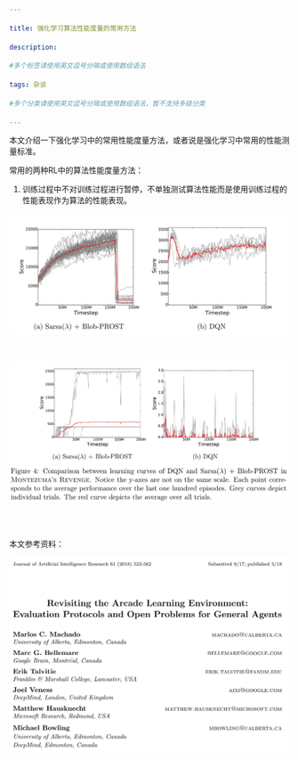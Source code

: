 ```yaml
---

title: 强化学习算法性能度量的常用方法
 
description: 

#多个标签请使用英文逗号分隔或使用数组语法

tags: 杂谈

#多个分类请使用英文逗号分隔或使用数组语法，暂不支持多级分类

---
```


本文介绍一下强化学习中的常用性能度量方法，或者说是强化学习中常用的性能测量标准。

常用的两种RL中的算法性能度量方法：

1. 训练过程中不对训练过程进行暂停，不单独测试算法性能而是使用训练过程的性能表现作为算法的性能表现。











![image-20241019174207443](./2024_10_19_强化学习算法性能度量的常用方法.assets/image-20241019174207443.png)





<br/>



![image-20241019174449255](./2024_10_19_强化学习算法性能度量的常用方法.assets/image-20241019174449255.png)





<br/>

<br/>

本文参考资料：



![image-20241020082843626](./2024_10_19_强化学习算法性能度量的常用方法.assets/image-20241020082843626.png)
